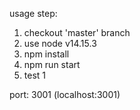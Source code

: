 usage step:

1. checkout 'master' branch
2. use node v14.15.3
3. npm install
4. npm run start
5. test 1

port: 3001 (localhost:3001)

